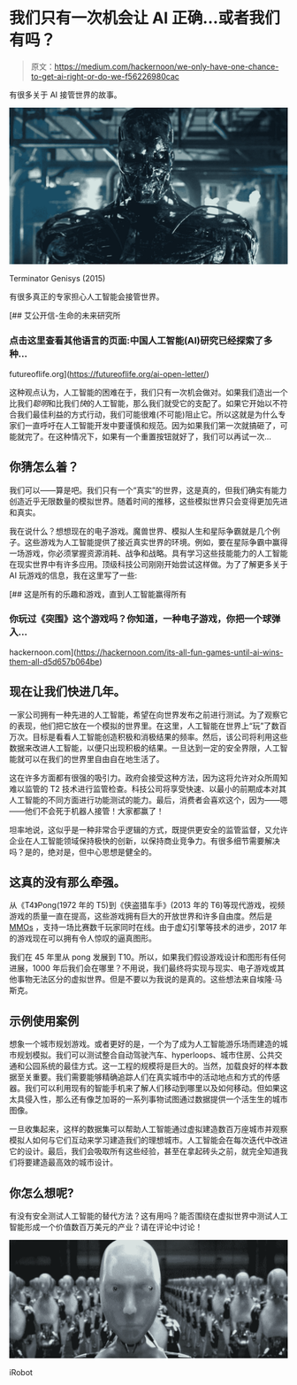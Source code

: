 # 我们只有一次机会让 AI 正确…或者我们有吗？

> 原文：<https://medium.com/hackernoon/we-only-have-one-chance-to-get-ai-right-or-do-we-f56226980cac>

有很多关于 AI 接管世界的故事。

![](img/fb0dd0c35e898289796a6db710433f25.png)

Terminator Genisys (2015)

有很多真正的专家担心人工智能会接管世界。

[](https://futureoflife.org/ai-open-letter/) [## 艾公开信-生命的未来研究所

### 点击这里查看其他语言的页面:中国人工智能(AI)研究已经探索了多种…

futureoflife.org](https://futureoflife.org/ai-open-letter/) 

这种观点认为，人工智能的困难在于，我们只有一次机会做对。如果我们造出一个比我们*聪明*和比我们*快*的人工智能，那么我们就受它的支配了。如果它开始以不符合我们最佳利益的方式行动，我们可能很难(不可能)阻止它。所以这就是为什么专家们一直呼吁在人工智能开发中要谨慎和规范。因为如果我们第一次就搞砸了，可能就完了。在这种情况下，如果有一个重置按钮就好了，我们可以再试一次…

## 你猜怎么着？

我们可以——算是吧。我们只有一个“真实”的世界，这是真的，但我们确实有能力创造近乎无限数量的模拟世界。随着时间的推移，这些模拟世界只会变得更加先进和真实。

我在说什么？想想现在的电子游戏。魔兽世界、模拟人生和星际争霸就是几个例子。这些游戏为人工智能提供了接近真实世界的环境。例如，要在星际争霸中赢得一场游戏，你必须掌握资源消耗、战争和战略。具有学习这些技能能力的人工智能在现实世界中有许多应用。顶级科技公司刚刚开始尝试这样做。为了了解更多关于 AI 玩游戏的信息，我在这里写了一些:

[](https://hackernoon.com/its-all-fun-games-until-ai-wins-them-all-d5d657b064be) [## 这是所有的乐趣和游戏，直到人工智能赢得所有

### 你玩过《突围》这个游戏吗？你知道，一种电子游戏，你把一个球弹入…

hackernoon.com](https://hackernoon.com/its-all-fun-games-until-ai-wins-them-all-d5d657b064be) 

## 现在让我们快进几年。

一家公司拥有一种先进的人工智能，希望在向世界发布之前进行测试。为了观察它的表现，他们把它放在一个模拟的世界里。在这里，人工智能在世界上“玩”了数百万次。目标是看看人工智能创造积极和消极结果的频率。然后，该公司将利用这些数据来改进人工智能，以便只出现积极的结果。一旦达到一定的安全界限，人工智能就可以在我们的世界里自由自在地生活了。

这在许多方面都有很强的吸引力。政府会接受这种方法，因为这将允许对众所周知难以监管的 T2 技术进行监管检查。科技公司将享受快速、以最小的前期成本对其人工智能的不同方面进行功能测试的能力。最后，消费者会喜欢这个，因为——嗯——他们不会死于机器人接管！大家都赢了！

坦率地说，这似乎是一种非常合乎逻辑的方式，既提供更安全的监管监督，又允许企业在人工智能领域保持极快的创新，以保持商业竞争力。有很多细节需要解决吗？是的，绝对是，但中心思想是健全的。

## 这真的没有那么牵强。

从《T4》Pong(1972 年的 T5)到《侠盗猎车手》(2013 年的 T6)等现代游戏，视频游戏的质量一直在提高，这些游戏拥有巨大的开放世界和许多自由度。然后是 [MMOs](https://en.wikipedia.org/wiki/Massively_multiplayer_online_game) ，支持一场比赛数千玩家同时在线。由于虚幻引擎等技术的进步，2017 年的游戏现在可以拥有令人惊叹的逼真图形。

我们在 45 年里从 pong 发展到 T10。所以，如果我们假设游戏设计和图形有任何进展，1000 年后我们会在哪里？不用说，我们最终将实现与现实、电子游戏或其他事物无法区分的虚拟世界。但是不要以为我说的是真的。这些想法来自埃隆·马斯克。

## 示例使用案例

想象一个城市规划游戏。或者更好的是，一个为了成为人工智能游乐场而建造的城市规划模拟。我们可以测试整合自动驾驶汽车、hyperloops、城市住房、公共交通和公园系统的最佳方式。这一工程的规模将是巨大的。当然，加载良好的样本数据至关重要。我们需要能够精确追踪人们在真实城市中的活动地点和方式的传感器。我们可以利用现有的智能手机来了解人们移动到哪里以及如何移动。但如果这太具侵入性，那么还有像芝加哥的一系列事物试图通过数据提供一个活生生的城市图像。

一旦收集起来，这样的数据集可以帮助人工智能通过虚拟建造数百万座城市并观察模拟人如何与它们互动来学习建造我们的理想城市。人工智能会在每次迭代中改进它的设计。最后，我们会吸取所有这些经验，甚至在拿起砖头之前，就完全知道我们将要建造最高效的城市设计。

## 你怎么想呢?

有没有安全测试人工智能的替代方法？这有用吗？能否围绕在虚拟世界中测试人工智能形成一个价值数百万美元的产业？请在评论中讨论！

![](img/4f09aad796c1171cdc38b0859df50fe1.png)

iRobot